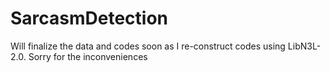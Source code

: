 # SarcasmDetection

Will finalize the data and codes soon as I re-construct codes using LibN3L-2.0. 
Sorry for the inconveniences 
